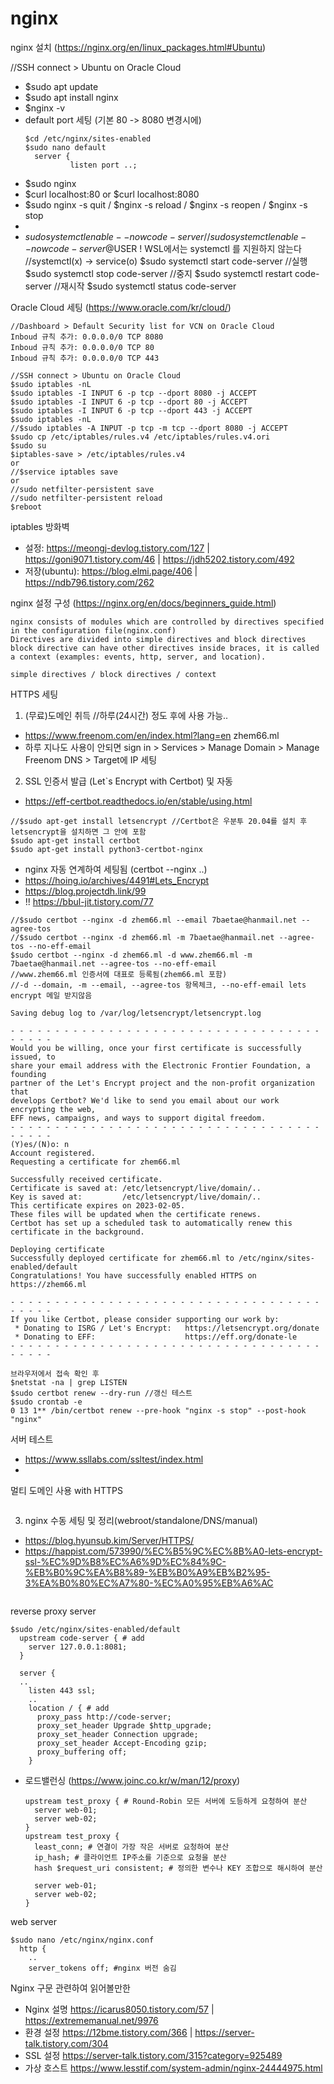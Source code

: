 # nginx

nginx 설치 (https://nginx.org/en/linux_packages.html#Ubuntu)

//SSH connect > Ubuntu on Oracle Cloud

- $sudo apt update
- $sudo apt install nginx
- $nginx -v
- default port 세팅 (기본 80 -> 8080 변경시에)
  ```
  $cd /etc/nginx/sites-enabled
  $sudo nano default
    server {
            listen port ..;
  ```
- $sudo nginx
- $curl localhost:80 or $curl localhost:8080
- $sudo nginx -s quit / $nginx -s reload / $nginx -s reopen / $nginx -s stop
- 
- $sudo systemctl enable --now code-server
//sudo systemctl enable --now code-server@$USER
! WSL에서는 systemctl 를 지원하지 않는다 //systemctl(x) -> service(o)
$sudo systemctl start code-server //실행
$sudo systemctl stop code-server //중지
$sudo systemctl restart code-server //재시작
$sudo systemctl status code-server 

Oracle Cloud 세팅 (https://www.oracle.com/kr/cloud/)
```
//Dashboard > Default Security list for VCN on Oracle Cloud 
Inboud 규칙 추가: 0.0.0.0/0 TCP 8080
Inboud 규칙 추가: 0.0.0.0/0 TCP 80
Inboud 규칙 추가: 0.0.0.0/0 TCP 443

//SSH connect > Ubuntu on Oracle Cloud
$sudo iptables -nL
$sudo iptables -I INPUT 6 -p tcp --dport 8080 -j ACCEPT
$sudo iptables -I INPUT 6 -p tcp --dport 80 -j ACCEPT
$sudo iptables -I INPUT 6 -p tcp --dport 443 -j ACCEPT
$sudo iptables -nL
//$sudo iptables -A INPUT -p tcp -m tcp --dport 8080 -j ACCEPT
$sudo cp /etc/iptables/rules.v4 /etc/iptables/rules.v4.ori
$sudo su
$iptables-save > /etc/iptables/rules.v4
or
//$service iptables save
or
//sudo netfilter-persistent save
//sudo netfilter-persistent reload
$reboot
```
iptables 방화벽
- 설정: https://meongj-devlog.tistory.com/127 | https://goni9071.tistory.com/46 | https://jdh5202.tistory.com/492
- 저장(ubuntu): https://blog.elmi.page/406 | https://ndb796.tistory.com/262

nginx 설정 구성 (https://nginx.org/en/docs/beginners_guide.html)
```
nginx consists of modules which are controlled by directives specified in the configuration file(nginx.conf)
Directives are divided into simple directives and block directives
block directive can have other directives inside braces, it is called a context (examples: events, http, server, and location).

simple directives / block directives / context
```
HTTPS 세팅
1. (무료)도메인 취득 //하루(24시간) 정도 후에 사용 가능..
- https://www.freenom.com/en/index.html?lang=en
zhem66.ml
- 하루 지나도 사용이 안되면 sign in > Services > Manage Domain > Manage Freenom DNS > Target에 IP 세팅
2. SSL 인증서 발급 (Let`s Encrypt with Certbot) 및 자동 
- https://eff-certbot.readthedocs.io/en/stable/using.html
```
//$sudo apt-get install letsencrypt //Certbot은 우분투 20.04를 설치 후 letsencrypt을 설치하면 그 안에 포함
$sudo apt-get install certbot
$sudo apt-get install python3-certbot-nginx
```
- nginx 자동 연계하여 세팅됨 (certbot --nginx ..)
- https://hoing.io/archives/4491#Lets_Encrypt
- https://blog.projectdh.link/99
- !! https://bbul-jit.tistory.com/77
```
//$sudo certbot --nginx -d zhem66.ml --email 7baetae@hanmail.net --agree-tos
//$sudo certbot --nginx -d zhem66.ml -m 7baetae@hanmail.net --agree-tos --no-eff-email
$sudo certbot --nginx -d zhem66.ml -d www.zhem66.ml -m 7baetae@hanmail.net --agree-tos --no-eff-email
//www.zhem66.ml 인증서에 대표로 등록됨(zhem66.ml 포함)
//-d --domain, -m --email, --agree-tos 항목체크, --no-eff-email lets encrypt 메일 받지않음 

Saving debug log to /var/log/letsencrypt/letsencrypt.log

- - - - - - - - - - - - - - - - - - - - - - - - - - - - - - - - - - - - - - - -
Would you be willing, once your first certificate is successfully issued, to
share your email address with the Electronic Frontier Foundation, a founding
partner of the Let's Encrypt project and the non-profit organization that
develops Certbot? We'd like to send you email about our work encrypting the web,
EFF news, campaigns, and ways to support digital freedom.
- - - - - - - - - - - - - - - - - - - - - - - - - - - - - - - - - - - - - - - -
(Y)es/(N)o: n
Account registered.
Requesting a certificate for zhem66.ml

Successfully received certificate.
Certificate is saved at: /etc/letsencrypt/live/domain/..
Key is saved at:         /etc/letsencrypt/live/domain/..
This certificate expires on 2023-02-05.
These files will be updated when the certificate renews.
Certbot has set up a scheduled task to automatically renew this certificate in the background.

Deploying certificate
Successfully deployed certificate for zhem66.ml to /etc/nginx/sites-enabled/default
Congratulations! You have successfully enabled HTTPS on https://zhem66.ml

- - - - - - - - - - - - - - - - - - - - - - - - - - - - - - - - - - - - - - - -
If you like Certbot, please consider supporting our work by:
 * Donating to ISRG / Let's Encrypt:   https://letsencrypt.org/donate
 * Donating to EFF:                    https://eff.org/donate-le
- - - - - - - - - - - - - - - - - - - - - - - - - - - - - - - - - - - - - - - -

브라우저에서 접속 확인 후
$netstat -na | grep LISTEN
$sudo certbot renew --dry-run //갱신 테스트
$sudo crontab -e
0 13 1** /bin/certbot renew --pre-hook "nginx -s stop" --post-hook "nginx"
```
서버 테스트
- https://www.ssllabs.com/ssltest/index.html
- 
멀티 도메인 사용 with HTTPS
```

```

3. nginx 수동 세팅 및 정리(webroot/standalone/DNS/manual)
- https://blog.hyunsub.kim/Server/HTTPS/
- https://happist.com/573990/%EC%B5%9C%EC%8B%A0-lets-encrypt-ssl-%EC%9D%B8%EC%A6%9D%EC%84%9C-%EB%B0%9C%EA%B8%89-%EB%B0%A9%EB%B2%95-3%EA%B0%80%EC%A7%80-%EC%A0%95%EB%A6%AC
```

```

reverse proxy server
```
$sudo /etc/nginx/sites-enabled/default
  upstream code-server { # add
    server 127.0.0.1:8081;
  }
  
  server { 
  ..
    listen 443 ssl;
    ..
    location / { # add
      proxy_pass http://code-server;
      proxy_set_header Upgrade $http_upgrade;
      proxy_set_header Connection upgrade;
      proxy_set_header Accept-Encoding gzip;
      proxy_buffering off;
    }
```
- 로드밸런싱 (https://www.joinc.co.kr/w/man/12/proxy)
  ```
  upstream test_proxy { # Round-Robin 모든 서버에 도등하게 요청하여 분산
    server web-01;
    server web-02;
  }
  upstream test_proxy {
    least_conn; # 연결이 가장 작은 서버로 요청하여 분산
    ip_hash; # 클라이언트 IP주소를 기준으로 요청을 분산
    hash $request_uri consistent; # 정의한 변수나 KEY 조합으로 해시하여 분산
    
    server web-01;
    server web-02;
  }
  ```
web server
```
$sudo nano /etc/nginx/nginx.conf
  http {
    ..
    server_tokens off; #nginx 버전 숨김
```


Nginx 구문 관련하여 읽어볼만한
- Nginx 설명 https://icarus8050.tistory.com/57 | https://extrememanual.net/9976
- 환경 설정 https://12bme.tistory.com/366 | https://server-talk.tistory.com/304
- SSL 설정 https://server-talk.tistory.com/315?category=925489
- 가상 호스트 https://www.lesstif.com/system-admin/nginx-24444975.html
